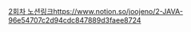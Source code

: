 [2회차 노션링크](https://www.notion.so/joojeno/2-JAVA-96e54707c2d94cdc847889d3faee8724)https://www.notion.so/joojeno/2-JAVA-96e54707c2d94cdc847889d3faee8724
